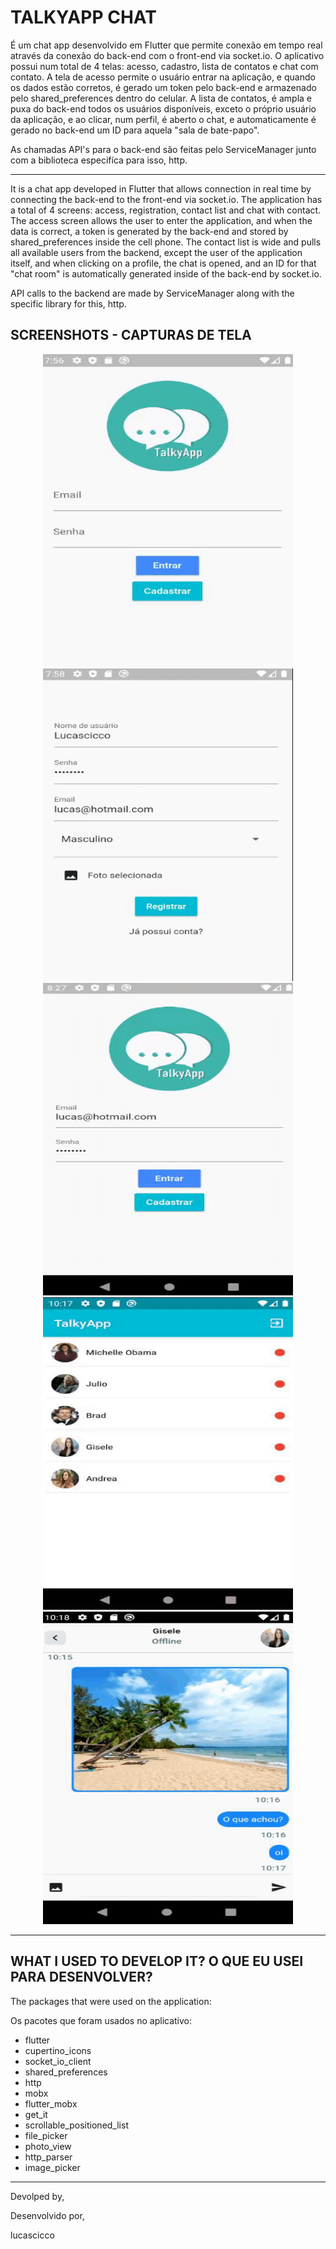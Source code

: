 # TALKYAPP CHAT

É um chat app desenvolvido em Flutter que permite conexão em tempo real através da conexão do back-end com o front-end via socket.io. O aplicativo possui num total de 4 telas: acesso, cadastro, lista de contatos e chat com contato.
A tela de acesso permite o usuário entrar na aplicação, e quando os dados estão corretos, é gerado um token pelo back-end e armazenado pelo shared_preferences dentro do celular. A lista de contatos, é ampla e puxa do back-end todos os usuários disponíveis, exceto o próprio usuário da aplicação, e ao clicar, num perfil, é aberto o chat, e automaticamente é gerado no back-end um ID para aquela "sala de bate-papo". 

As chamadas API's para o back-end são feitas pelo ServiceManager junto com a biblioteca especifíca para isso, http.

<hr/>

It is a chat app developed in Flutter that allows connection in real time by connecting the back-end to the front-end via socket.io. The application has a total of 4 screens: access, registration, contact list and chat with contact.
The access screen allows the user to enter the application, and when the data is correct, a token is generated by the back-end and stored by shared_preferences inside the cell phone. The contact list is wide and pulls all available users from the backend, except the user of the application itself, and when clicking on a profile, the chat is opened, and an ID for that "chat room" is automatically generated inside of the back-end by socket.io.

API calls to the backend are made by ServiceManager along with the specific library for this, http. 

## SCREENSHOTS - CAPTURAS DE TELA

<p align=center> 
    <span>
        <img src="assets/screenshots/page1.gif" width=400 height=500/>
        <img src="assets/screenshots/page2.gif" width=400 height=500/>
    </span>
    <br/>
    <span>
        <img src="assets/screenshots/page3.gif" width=400 height=500/>
        <img src="assets/screenshots/page4.gif" width=400 height=500/>
        <img src="assets/screenshots/page5.gif" width=400 height=500/>
    </span>
</p>

<hr/>

## WHAT I USED TO DEVELOP IT? O QUE EU USEI PARA DESENVOLVER?

The packages that were used on the application:

Os pacotes que foram usados no aplicativo:

- flutter
- cupertino_icons
- socket_io_client
- shared_preferences
- http
- mobx
- flutter_mobx
- get_it
- scrollable_positioned_list
- file_picker
- photo_view
- http_parser
- image_picker

<hr/> 

Devolped by, 

Desenvolvido por,

lucascicco


